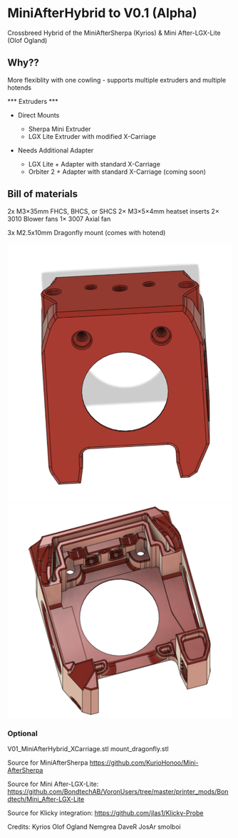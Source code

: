 # MiniAfterHybrid to V0.1 (Alpha)

Crossbreed Hybrid of the MiniAfterSherpa (Kyrios) &  Mini After-LGX-Lite (Olof Ogland)

## Why??
More flexiblity with one cowling - supports multiple extruders and multiple hotends


*** Extruders ***
- Direct Mounts
    - Sherpa Mini Extruder
    - LGX Lite Extruder with modified X-Carriage

- Needs Additional Adapter
    - LGX Lite + Adapter with standard X-Carriage
    - Orbiter 2  + Adapter with standard X-Carriage (coming soon)

## Bill of materials
2x M3×35mm FHCS, BHCS, or SHCS
2× M3×5×4mm heatset inserts
2× 3010 Blower fans
1× 3007 Axial fan

3x M2.5x10mm Dragonfly mount (comes with hotend)

![](images/CAD.png)
![](images/CAD2.png)


### Optional
V01_MiniAfterHybrid_XCarriage.stl 
mount_dragonfly.stl 

Source for MiniAfterSherpa https://github.com/KurioHonoo/Mini-AfterSherpa

Source for Mini After-LGX-Lite: https://github.com/BondtechAB/VoronUsers/tree/master/printer_mods/Bondtech/Mini_After-LGX-Lite

Source for Klicky integration: https://github.com/jlas1/Klicky-Probe


Credits: 
Kyrios 
Olof Ogland
Nemgrea
DaveR
JosAr
smolboi


